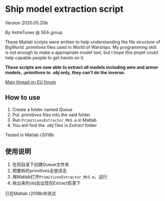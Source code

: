 # Ship model extraction script

Version 2020.05.20b

By AstreTunes @ SEA group

These Matlab scripts were written to help understanding the file structure of BigWorld *.primitives* files used in World of Warships. My programming skill is not enough to make a appropriate model tool, but I hope this projet could help capable people to get hands on it.

**These scripts are now able to extract all models including wire and armor models, *.primitives* to *.obj* only, they can't do the inverse.**

[Main thread on EU forum](https://forum.worldofwarships.eu/topic/120372-read-3d-models-from-%E2%80%9Cprimitives%E2%80%9D-files/)

## How to use
1. Create a folder named *Queue*
2. Put *.primitives* files into the said folder
3. Run `PrimitivesExtractor_Mk5.m` in Matlab
4. You will find the *.obj* files in *Extract* folder

Tested in Matlab r2018b

## 使用说明
1. 在同目录下创建Queue文件夹
2. 把要拆的primitives全放进去
3. 用Matlab打开`PrimitivesExtractor_Mk5.m`，运行
4. 拆出来的obj会出现在Extract目录下

已在Matlab r2018b中测试

